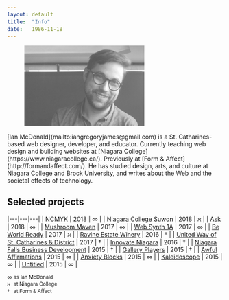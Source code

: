 ```yaml
---
layout: default
title:  "Info"
date:   1986-11-18
---
```

<figure>
<img src="assets/img/face.jpg" alt="" style="opacity: 0.666; width: 20em;">
</figure>
[Ian McDonald](mailto:&#105;&#097;&#110;&#103;&#114;&#101;&#103;&#111;&#114;&#121;&#106;&#097;&#109;&#101;&#115;&#064;&#103;&#109;&#097;&#105;&#108;&#046;&#099;&#111;&#109;) is a St. Catharines-based web designer, developer, and educator. Currently teaching web design and building websites at [Niagara College](https://www.niagaracollege.ca/). Previously at [Form &amp; Affect](http://formandaffect.com/). He has studied design, arts, and culture at Niagara College and Brock University, and writes about the Web and the societal effects of technology.

## Selected projects

|---|---|---|
| [NCMYK](http://ncmyk.com) | 2018 | ∞ |
| [Niagara College Suwon](https://suwon.niagaracollege.ca) | 2018 | ℵ |
| [Ask](http://ianmcdonald.ca/ask) | 2018 | ∞ |
| [Mushroom Maven](http://mushroom-maven.com) | 2017 | ∞ |
| [Web Synth 1A](http://ianmcdonald.ca/websynth-1a) | 2017 | ∞ |
| [Be World Ready](http://beworldready.ca) | 2017 | ℵ |
| [Ravine Estate Winery](https://ravinevineyard.com) | 2016 | † |
| [United Way of St. Catharines &amp; District](https://unitedwaysc.ca) | 2017 | † |
| [Innovate Niagara](http://innovateniagara.com) | 2016 | † |
| [Niagara Falls Business Development](https://niagarafallsbusiness.ca) | 2015 | † |
| [Gallery Players](https://galleryplayers.ca) | 2015 | † |
| [Awful Affirmations](http://ianmcdonald.ca/awful-affirmations) | 2015 | ∞ |
| [Anxiety Blocks](http://ianmcdonald.ca/anxiety-blocks) | 2015 | ∞ |
| [Kaleidoscope](http://ianmcdonald.ca/kaleidoscope) | 2015 | ∞ |
| [Untitled](http://ianmcdonald.ca/untitled) | 2015 | ∞ |

<small style="display: block; margin-top:1em; line-height: 1.4;">
<span style="width:1em;display:inline-block;">∞</span> as Ian McDonald<br>
<span style="width:1em;display:inline-block;">ℵ</span> at Niagara College<br>
<span style="width:1em;display:inline-block;">†</span> at Form &amp; Affect
</small>
